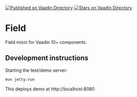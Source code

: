 [![Published on Vaadin  Directory](https://img.shields.io/badge/Vaadin%20Directory-published-00b4f0.svg)](https://vaadin.com/directory/component/field)
[![Stars on Vaadin Directory](https://img.shields.io/vaadin-directory/star/field.svg)](https://vaadin.com/directory/component/field)

# Field

Field mixin for Vaadin 10+ components.

## Development instructions

Starting the test/demo server:
```
mvn jetty:run
```

This deploys demo at http://localhost:8080


